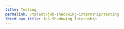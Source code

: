```yaml
---
title: Testing
permalink: /talent/job-shadowing-internship/testing
third_nav_title: Job Shadowing Internship
---
```

